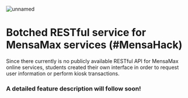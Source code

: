 ![unnamed](https://user-images.githubusercontent.com/38865194/203862609-4aaa0cb7-bd7d-4cfb-9ea7-c8d20b973771.png)

# Botched RESTful service for MensaMax services (#MensaHack)

Since there currently is no publicly available RESTful API for MensaMax online services, students created their own interface in order to request user information or perform kiosk transactions.

### A detailed feature description will follow soon!
